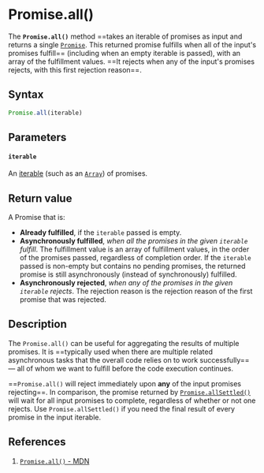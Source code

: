 # Promise.all()

The **`Promise.all()`** method ==takes an iterable of promises as input and returns a single [`Promise`](https://developer.mozilla.org/en-US/docs/Web/JavaScript/Reference/Global_Objects/Promise). This returned promise fulfills when all of the input's promises fulfill== (including when an empty iterable is passed), with an array of the fulfillment values. ==It rejects when any of the input's promises rejects, with this first rejection reason==.

## Syntax

```js
Promise.all(iterable)
```

## Parameters

#### `iterable`

An [iterable](https://developer.mozilla.org/en-US/docs/Web/JavaScript/Reference/Iteration_protocols#the_iterable_protocol) (such as an [`Array`](https://developer.mozilla.org/en-US/docs/Web/JavaScript/Reference/Global_Objects/Array)) of promises.

## Return value

A Promise that is:

- **Already fulfilled**, if the `iterable` passed is empty.
- **Asynchronously fulfilled**, _when all the promises in the given `iterable` fulfill_. The fulfillment value is an array of fulfillment values, in the order of the promises passed, regardless of completion order. If the `iterable` passed is non-empty but contains no pending promises, the returned promise is still asynchronously (instead of synchronously) fulfilled.
- **Asynchronously rejected**, _when any of the promises in the given `iterable` rejects_. The rejection reason is the rejection reason of the first promise that was rejected.

## Description

The `Promise.all()` can be useful for aggregating the results of multiple promises. It is ==typically used when there are multiple related asynchronous tasks that the overall code relies on to work successfully== — all of whom we want to fulfill before the code execution continues.

==`Promise.all()` will reject immediately upon **any** of the input promises rejecting==. In comparison, the promise returned by [`Promise.allSettled()`](https://developer.mozilla.org/en-US/docs/Web/JavaScript/Reference/Global_Objects/Promise/allSettled) will wait for all input promises to complete, regardless of whether or not one rejects. Use `Promise.allSettled()` if you need the final result of every promise in the input iterable.

## References

1. [`Promise.all()` - MDN](https://developer.mozilla.org/en-US/docs/Web/JavaScript/Reference/Global_Objects/Promise/all)